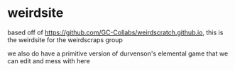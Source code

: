 # weirdsite
based off of https://github.com/GC-Collabs/weirdscratch.github.io, this is the weirdsite for the weirdscraps group

we also do have a primitive version of durvenson's elemental game that we can edit and mess with here
